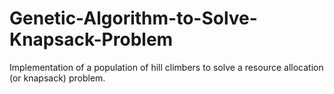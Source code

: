 # Genetic-Algorithm-to-Solve-Knapsack-Problem
Implementation of a population of hill climbers to solve a resource allocation (or knapsack) problem.
